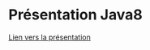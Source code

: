 # Présentation Java8

[Lien vers la présentation](https://pierre76400.github.io/demohibernate/src/main/resources/presentation/hibernate.html)
